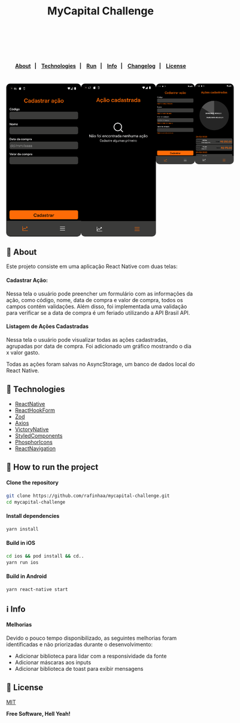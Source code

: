 <h4 align="center">
    <h1 align="center">
      MyCapital Challenge
    </h1>
    <br><br>
</h4>

<h4 align="center">
    <br><br>
    <p align="center">
      <a href="#-about">About</a>&nbsp;&nbsp;&nbsp;|&nbsp;&nbsp;&nbsp;
      <a href="#-technologies">Technologies</a>&nbsp;&nbsp;&nbsp;|&nbsp;&nbsp;&nbsp;
      <a href="#-how-to-run-the-project">Run</a>&nbsp;&nbsp;&nbsp;|&nbsp;&nbsp;&nbsp;
      <a href="#-info">Info</a>&nbsp;&nbsp;&nbsp;|&nbsp;&nbsp;&nbsp;
      <a href="#-changelog">Changelog</a>&nbsp;&nbsp;&nbsp;|&nbsp;&nbsp;&nbsp;
      <a href="#-license">License</a>
  </p>
</h4>

<h1 align="center">
  <div style="display: flex; flex-direction: row;">
    <img width="200" style="border-radius: 10px" height="auto" alt="Screenshot" title="Screenshot" src="docs/images/screenshot_1.png" />
    <img width="200" style="border-radius: 10px" height="auto" alt="Screenshot" title="Level Up" src="docs/images/screenshot_2.png" />
  <div>
  <div style="display: flex; flex-direction: row;">
    <img width="200" style="border-radius: 10px" height="auto" alt="Screenshot" title="Screenshot" src="docs/images/screenshot_3.png" />
    <img width="200" style="border-radius: 10px" height="auto" alt="Screenshot" title="Screenshot" src="docs/images/screenshot_4.png" />
  <div>
</h1>

## 🔖 About

Este projeto consiste em uma aplicação React Native com duas telas:

#### Cadastrar Ação:

Nessa tela o usuário pode preencher um formulário com as informações da ação, como código, nome, data de compra e valor de compra, todos os campos contém validações. Além disso, foi implementada uma validação para verificar se a data de compra é um feriado utilizando a API Brasil API.

#### Listagem de Ações Cadastradas

Nessa tela o usuário pode visualizar todas as ações cadastradas, agrupadas por data de compra. Foi adicionado um gráfico mostrando o dia x valor gasto.

Todas as ações foram salvas no AsyncStorage, um banco de dados local do React Native.

## 🚀 Technologies

- [ReactNative](https://reactnative.dev/)
- [ReactHookForm](https://react-hook-form.com/)
- [Zod](https://zod.dev/)
- [Axios](https://axios-http.com/)
- [VictoryNative](https://formidable.com/open-source/victory/docs/native/)
- [StyledComponents](https://styled-components.com/)
- [PhosphorIcons](https://phosphoricons.com/)
- [ReactNavigation](https://reactnavigation.org/)

## 🏁 How to run the project

#### Clone the repository

```bash
git clone https://github.com/rafinhaa/mycapital-challenge.git
cd mycapital-challenge
```

#### Install dependencies

```bash
yarn install
```

#### Build in iOS

```bash
cd ios && pod install && cd..
yarn run ios
```

#### Build in Android

```bash
yarn react-native start
```

## ℹ️ Info

#### Melhorias

Devido o pouco tempo disponibilizado, as seguintes melhorias foram identificadas e não priorizadas durante o desenvolvimento:

- Adicionar biblioteca para lidar com a responsividade da fonte
- Adicionar máscaras aos inputs
- Adicionar biblioteca de toast para exibir mensagens

## 📝 License

[MIT](LICENSE)

**Free Software, Hell Yeah!**
